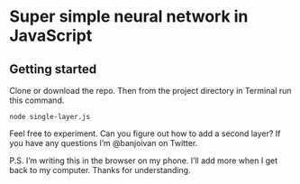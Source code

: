# Super simple neural network in JavaScript

## Getting started

Clone or download the repo. Then from the project directory in Terminal run this command. 

`node single-layer.js`

Feel free to experiment. Can you figure out how to add a second layer? If you have any questions I’m @banjoivan on Twitter.

P.S. I’m writing this in the browser on my phone. I’ll add more when I get back to my computer. Thanks for understanding. 
